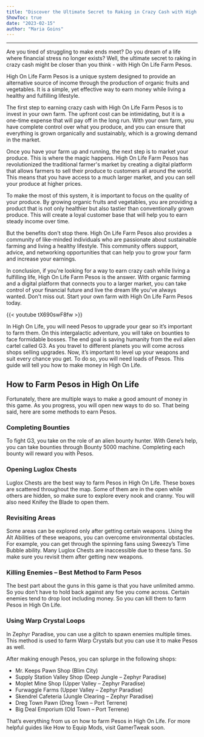 ```yaml
---
title: "Discover the Ultimate Secret to Raking in Crazy Cash with High On Life Farm Pesos - Don't Miss Out!"
ShowToc: true 
date: "2023-02-15"
author: "Maria Goins"
---
```

*****
Are you tired of struggling to make ends meet? Do you dream of a life where financial stress no longer exists? Well, the ultimate secret to raking in crazy cash might be closer than you think - with High On Life Farm Pesos.

High On Life Farm Pesos is a unique system designed to provide an alternative source of income through the production of organic fruits and vegetables. It is a simple, yet effective way to earn money while living a healthy and fulfilling lifestyle.

The first step to earning crazy cash with High On Life Farm Pesos is to invest in your own farm. The upfront cost can be intimidating, but it is a one-time expense that will pay off in the long run. With your own farm, you have complete control over what you produce, and you can ensure that everything is grown organically and sustainably, which is a growing demand in the market.

Once you have your farm up and running, the next step is to market your produce. This is where the magic happens. High On Life Farm Pesos has revolutionized the traditional farmer's market by creating a digital platform that allows farmers to sell their produce to customers all around the world. This means that you have access to a much larger market, and you can sell your produce at higher prices.

To make the most of this system, it is important to focus on the quality of your produce. By growing organic fruits and vegetables, you are providing a product that is not only healthier but also tastier than conventionally grown produce. This will create a loyal customer base that will help you to earn steady income over time.

But the benefits don't stop there. High On Life Farm Pesos also provides a community of like-minded individuals who are passionate about sustainable farming and living a healthy lifestyle. This community offers support, advice, and networking opportunities that can help you to grow your farm and increase your earnings.

In conclusion, if you're looking for a way to earn crazy cash while living a fulfilling life, High On Life Farm Pesos is the answer. With organic farming and a digital platform that connects you to a larger market, you can take control of your financial future and live the dream life you've always wanted. Don't miss out. Start your own farm with High On Life Farm Pesos today.

{{< youtube tX690swF8fw >}} 



In High On Life, you will need Pesos to upgrade your gear so it’s important to farm them. On this intergalactic adventure, you will take on bounties to face formidable bosses. The end goal is saving humanity from the evil alien cartel called G3. As you travel to different planets you will come across shops selling upgrades. Now, it’s important to level up your weapons and suit every chance you get. To do so, you will need loads of Pesos. This guide will tell you how to make money in High On Life.
 
## How to Farm Pesos in High On Life
 
Fortunately, there are multiple ways to make a good amount of money in this game. As you progress, you will open new ways to do so. That being said, here are some methods to earn Pesos.
 
### Completing Bounties
 
To fight G3, you take on the role of an alien bounty hunter. With Gene’s help, you can take bounties through Bounty 5000 machine. Completing each bounty will reward you with Pesos.
 
### Opening Luglox Chests
 

 
Luglox Chests are the best way to farm Pesos in High On Life. These boxes are scattered throughout the map. Some of them are in the open while others are hidden, so make sure to explore every nook and cranny. You will also need Knifey the Blade to open them.
 
### Revisiting Areas
 
Some areas can be explored only after getting certain weapons. Using the Alt Abilities of these weapons, you can overcome environmental obstacles. For example, you can get through the spinning fans using Sweezy’s Time Bubble ability. Many Luglox Chests are inaccessible due to these fans. So make sure you revisit them after getting new weapons.
 
### Killing Enemies – Best Method to Farm Pesos
 
The best part about the guns in this game is that you have unlimited ammo. So you don’t have to hold back against any foe you come across. Certain enemies tend to drop loot including money. So you can kill them to farm Pesos in High On Life.
 
### Using Warp Crystal Loops
 
In Zephyr Paradise, you can use a glitch to spawn enemies multiple times. This method is used to farm Warp Crystals but you can use it to make Pesos as well.
 
After making enough Pesos, you can splurge in the following shops:
 
- Mr. Keeps Pawn Shop (Blim City)
 - Supply Station Valley Shop (Deep Jungle – Zephyr Paradise)
 - Moplet Mine Shop (Upper Valley – Zephyr Paradise)
 - Furwaggle Farms (Upper Valley – Zephyr Paradise)
 - Skendrel Cafeteria (Jungle Clearing – Zephyr Paradise)
 - Dreg Town Pawn (Dreg Town – Port Terrene)
 - Big Deal Emporium (Old Town – Port Terrene)

 
That’s everything from us on how to farm Pesos in High On Life. For more helpful guides like How to Equip Mods, visit GamerTweak soon.




